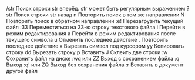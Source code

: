 /str	Поиск строки str вперёд. str может быть регулярным выражением
?str	Поиск строки str назад
n	Повторить поиск в том же направлении
N	Повторить поиск в обратном направлении
:e!	Перезагрузить текущий файл
:33	Переместиться на 33-ю строку текстового файла
i	Перейти в режим редактирования
a	Перейти в режим редактирования после текущего символа
u	Отменить последнее действие
.	Повторить последнее действие
x	Вырезать символ под курсором
yy	Копировать строку
dd	Вырезать строку
p	Вставить
J	Склеить две строки
:w	Сохранить файл на диске
:wq или ZZ	Выход с сохранением файла
:q	Выход 
:q! или ZQ  	Выход без сохранения файла
:r	Вставить в документ другой файл